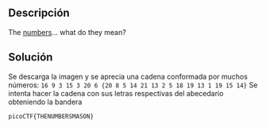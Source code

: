 ## Descripción
The [numbers](https://jupiter.challenges.picoctf.org/static/f209a32253affb6f547a585649ba4fda/the_numbers.png)... what do they mean?

## Solución
Se descarga la imagen y se aprecia una cadena conformada por muchos números:
`16 9 3 15 3 20 6 {20 8 5 14 21 13 2 5 18 19 13 1 19 15 14}`
Se intenta hacer la cadena con sus letras respectivas del abecedario obteniendo la bandera

```
picoCTF{THENUMBERSMASON}
```
